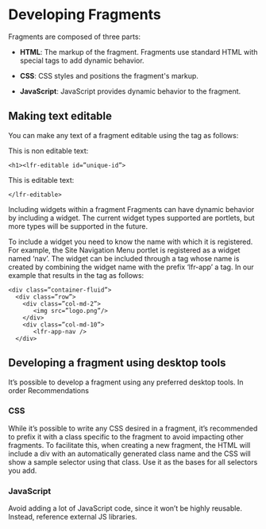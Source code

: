 # Developing Fragments

Fragments are composed of three parts:

*  **HTML**: The markup of the fragment. Fragments use standard HTML with  
    special tags to add dynamic behavior.

*  **CSS**: CSS styles and positions the fragment's markup. 

*  **JavaScript**: JavaScript provides dynamic behavior to the fragment.

## Making text editable

You can make any text of a fragment editable using the <lfr-editable /> tag as follows:


This is non editable text:
    
    <h1><lfr-editable id=”unique-id”>

This is editable text:
    
    </lfr-editable>

Including widgets within a fragment
Fragments can have dynamic behavior by including a widget. The current widget types supported are portlets, but more types will be supported in the future.

To include a widget you need to know the name with which it is registered. For example, the Site Navigation Menu portlet is registered as a widget named ‘nav’. The widget can be included through a tag whose name is created by combining the widget name with the prefix ‘lfr-app’ a tag. In our example that results in the tag <lfr-app-nav /> as follows:

    <div class=”container-fluid”>
      <div class=”row”>
        <div class=”col-md-2”>
           <img src=”logo.png”/>
        </div>
        <div class=”col-md-10”>
           <lfr-app-nav />
      </div>

## Developing a fragment using desktop tools

It’s possible to develop a fragment using any preferred desktop tools. In order 
Recommendations

### CSS

While it’s possible to write any CSS desired in a fragment, it’s recommended to prefix it with a class specific to the fragment to avoid impacting other fragments. To facilitate this, when creating a new fragment, the HTML will include a div with an automatically generated class name and the CSS will show a sample selector using that class. Use it as the bases for all selectors you add.

### JavaScript

Avoid adding a lot of JavaScript code, since it won’t be highly reusable. Instead, reference external JS libraries.
